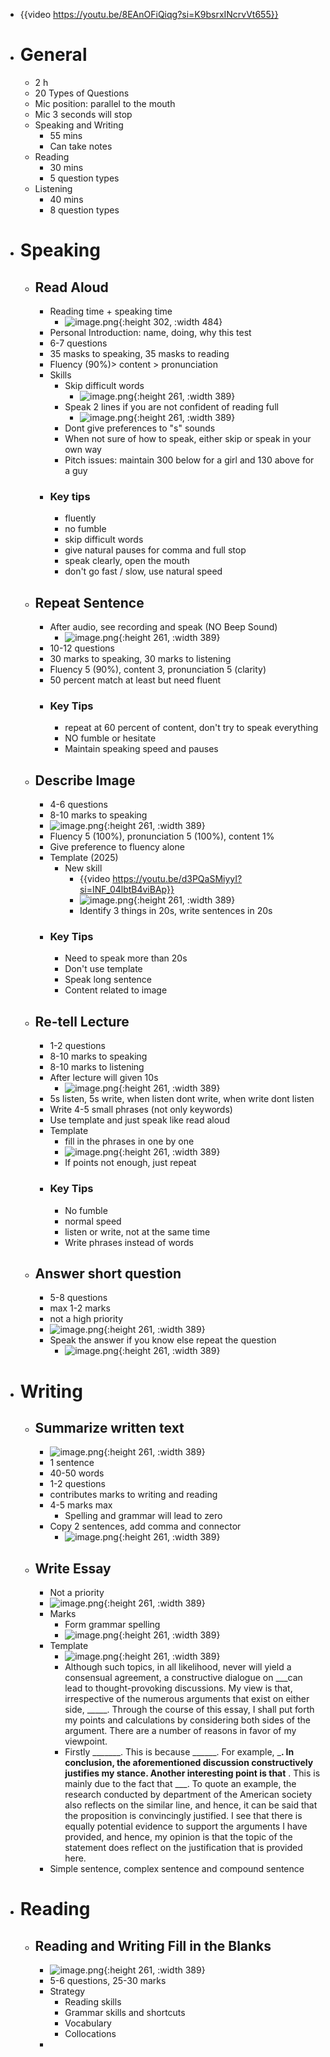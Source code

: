 - {{video https://youtu.be/8EAnOFiQiqg?si=K9bsrxINcrvVt655}}
- # General
	- 2 h
	- 20 Types of Questions
	- Mic position: parallel to the mouth
	- Mic 3 seconds will stop
	- Speaking and Writing
		- 55 mins
		- Can take notes
	- Reading
		- 30 mins
		- 5 question types
	- Listening
		- 40 mins
		- 8 question types
- # Speaking
	- ## Read Aloud
		- Reading time + speaking time
			- ![image.png](../assets/image_1737530098189_0.png){:height 302, :width 484}
		- Personal Introduction: name, doing, why this test
		- 6-7 questions
		- 35 masks to speaking, 35 masks to reading
		- Fluency (90%)> content > pronunciation
		- Skills
			- Skip difficult words
				- ![image.png](../assets/image_1737530379742_0.png){:height 261, :width 389}
			- Speak 2 lines if you are not confident of reading full
				- ![image.png](../assets/image_1737530434361_0.png){:height 261, :width 389}
			- Dont give preferences to "s" sounds
			- When not sure of how to speak, either skip or speak in your own way
			- Pitch issues: maintain 300 below for a girl and 130 above for a guy
		- ### Key tips
			- fluently
			- no fumble
			- skip difficult words
			- give natural pauses for comma and full stop
			- speak clearly, open the mouth
			- don't go fast / slow, use natural speed
	- ## Repeat Sentence
		- After audio, see recording and speak (NO Beep Sound)
			- ![image.png](../assets/image_1737531099460_0.png){:height 261, :width 389}
		- 10-12 questions
		- 30 marks to speaking, 30 marks to listening
		- Fluency 5 (90%), content 3, pronunciation 5 (clarity)
		- 50 percent match at least but need fluent
		- ### Key Tips
			- repeat at 60 percent of content, don't try to speak everything
			- NO fumble or hesitate
			- Maintain speaking speed and pauses
	- ## Describe Image
		- 4-6 questions
		- 8-10 marks to speaking
		- ![image.png](../assets/image_1737535471130_0.png){:height 261, :width 389}
		- Fluency 5 (100%), pronunciation 5 (100%), content 1%
		- Give preference to fluency alone
		- Template (2025)
			- New skill
				- {{video https://youtu.be/d3PQaSMiyyI?si=INF_04lbtB4viBAp}}
				- ![image.png](../assets/image_1737536809313_0.png){:height 261, :width 389}
				- Identify 3 things in 20s, write sentences in 20s
		- ### Key Tips
			- Need to speak more than 20s
			- Don't use template
			- Speak long sentence
			- Content related to image
	- ## Re-tell Lecture
		- 1-2 questions
		- 8-10 marks to speaking
		- 8-10 marks to listening
		- After lecture will given 10s
			- ![image.png](../assets/image_1737537642951_0.png){:height 261, :width 389}
		- 5s listen, 5s write, when listen dont write, when write dont listen
		- Write 4-5 small phrases (not only keywords)
		- Use template and just speak like read aloud
		- Template
			- fill in the phrases in one by one
			- ![image.png](../assets/image_1737538046388_0.png){:height 261, :width 389}
			- If points not enough, just repeat
		- ### Key Tips
			- No fumble
			- normal speed
			- listen or write, not at the same time
			- Write phrases instead of words
	- ## Answer short question
		- 5-8 questions
		- max 1-2 marks
		- not a high priority
		- ![image.png](../assets/image_1737538537519_0.png){:height 261, :width 389}
		- Speak the answer if you know else repeat the question
			- ![image.png](../assets/image_1737538601951_0.png){:height 261, :width 389}
- # Writing
	- ## Summarize written text
		- ![image.png](../assets/image_1737538664239_0.png){:height 261, :width 389}
		- 1 sentence
		- 40-50 words
		- 1-2 questions
		- contributes marks to writing and reading
		- 4-5 marks max
			- Spelling and grammar will lead to zero
		- Copy 2 sentences, add comma and connector
			- ![image.png](../assets/image_1737538913109_0.png){:height 261, :width 389}
	- ## Write Essay
		- Not a priority
		- ![image.png](../assets/image_1737539091745_0.png){:height 261, :width 389}
		- Marks
			- Form grammar spelling
			- ![image.png](../assets/image_1737539173717_0.png){:height 261, :width 389}
		- Template
			- ![image.png](../assets/image_1737539202811_0.png){:height 261, :width 389}
			- Although such topics, in all likelihood, never will yield a consensual agreement, a constructive dialogue on ___can lead to thought-provoking discussions. My view is that, irrespective of the numerous arguments that exist on either side, _____. Through the course of this essay, I shall put forth my points and calculations by considering both sides of the argument. 
			  There are a number of reasons in favor of my viewpoint.
			- Firstly _______. This is because ______. For example, _____. In conclusion, the aforementioned discussion constructively justifies my stance. 
			  Another interesting point is that____ . This is mainly due to the fact that ___. To quote an example, the research conducted by department of the American society also reflects on the similar line, and hence, it can be said that the proposition is convincingly justified. 
			  I see that there is equally potential evidence to support the arguments I have provided, and hence, my opinion is that the topic of the statement does reflect on the justification that is provided here.
		- Simple sentence, complex sentence and compound sentence
- # Reading
	- ## Reading and Writing Fill in the Blanks
		- ![image.png](../assets/image_1737597333715_0.png){:height 261, :width 389}
		- 5-6 questions, 25-30 marks
		- Strategy
			- Reading skills
			- Grammar skills and shortcuts
			- Vocabulary
			- Collocations
		-